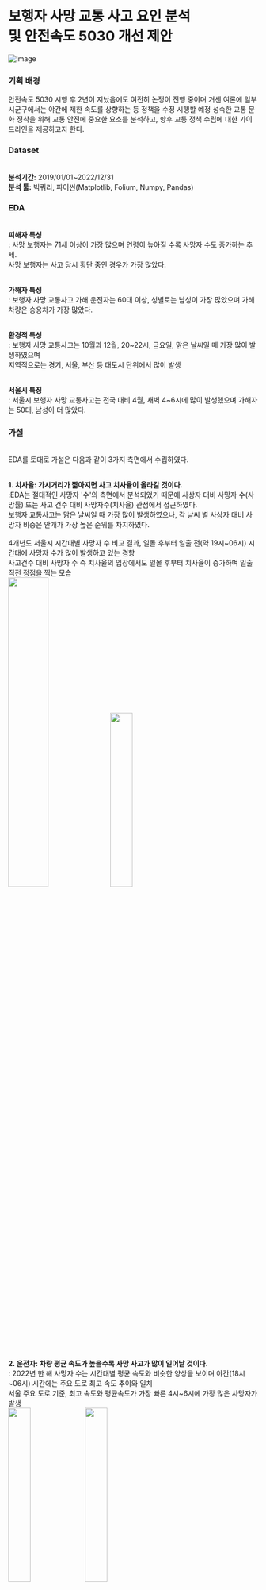 # 보행자 사망 교통 사고 요인 분석 <br> 및 안전속도 5030 개선 제안
![image](https://github.com/LeeJiu-Easy/road_traffic_safety_project/assets/131653682/5b8b47bf-5161-4c2e-ab94-5ebf0ad73f6a)

### 기획 배경
안전속도 5030 시행 후 2년이 지났음에도 여전히 논쟁이 진행 중이며 거센 여론에 일부 시군구에서는 야간에 제한 속도를 상향하는 등 정책을 수정 시행할 예정
성숙한 교통 문화 정착을 위해 교통 안전에 중요한 요소를 분석하고, 향후 교통 정책 수립에 대한 가이드라인을 제공하고자 한다.

### Dataset
 <br> **분석기간:** 2019/01/01~2022/12/31
 <br> **분석 툴:** 빅쿼리, 파이썬(Matplotlib, Folium, Numpy, Pandas)

### EDA
 <br> **피해자 특성**
 <br>: 사망 보행자는 71세 이상이 가장 많으며 연령이 높아질 수록 사망자 수도 증가하는 추세. <br> 사망 보행자는 사고 당시 횡단 중인 경우가 가장 많았다.

 <br> **가해자 특성**
 <br>: 보행자 사망 교통사고 가해 운전자는 60대 이상, 성별로는 남성이 가장 많았으며 가해 차량은 승용차가 가장 많았다.
 
 <br> **환경적 특성**
 <br>: 보행자 사망 교통사고는 10월과 12월, 20~22시, 금요일, 맑은 날씨일 때 가장 많이 발생하였으며 <br> 지역적으로는 경기, 서울, 부산 등 대도시 단위에서 많이 발생

 <br> **서울시 특징**
 <br>: 서울시 보행자 사망 교통사고는 전국 대비 4월, 새벽 4~6시에 많이 발생했으며 가해자는 50대, 남성이 더 많았다.


### 가설
<br> EDA를 토대로 가설은 다음과 같이 3가지 측면에서 수립하였다.
 
<br> **1. 치사율: 가시거리가 짧아지면 사고 치사율이 올라갈 것이다.**
<br>:EDA는 절대적인 사망자 '수'의 측면에서 분석되었기 때문에 사상자 대비 사망자 수(사망률) 또는 사고 건수 대비 사망자수(치사율) 관점에서 접근하였다.
<br> 보행자 교통사고는 맑은 날씨일 때 가장 많이 발생하였으나, 각 날씨 별 사상자 대비 사망자 비중은 안개가 가장 높은 순위를 차지하였다. <br>
<br> 4개년도 서울시 시간대별 사망자 수 비교 결과, 일몰 후부터 일출 전(약 19시~06시) 시간대에 사망자 수가 많이 발생하고 있는 경향
<br> 사고건수 대비 사망자 수 즉 치사율의 입장에서도 일몰 후부터 치사율이 증가하며 일출 직전 정점을 찍는 모습
<br> <img src="https://github.com/LeeJiu-Easy/road_traffic_safety_project/assets/131653682/24366b2c-786b-4fb3-9da9-6e3b5e7a5696" width="40%">
<img src="https://github.com/LeeJiu-Easy/road_traffic_safety_project/assets/131653682/29bc3cff-1cc4-49e2-98ab-f842445cce22" width="30%">

 **2. 운전자: 차량 평균 속도가 높을수록 사망 사고가 많이 일어날 것이다.**
<br>: 2022년 한 해 사망자 수는 시간대별 평균 속도와 비슷한 양상을 보이며 야간(18시~06시) 시간에는 주요 도로 최고 속도 추이와 일치
<br> 서울 주요 도로 기준, 최고 속도와 평균속도가 가장 빠른 4시~6시에 가장 많은 사망자가 발생
<br> <img src="https://github.com/LeeJiu-Easy/road_traffic_safety_project/assets/131653682/fd9daca5-1ad3-4488-bc34-53b4c93edea7" width="30%">
<img src="https://github.com/LeeJiu-Easy/road_traffic_safety_project/assets/131653682/5dd95716-11d3-481a-860c-9c0d167f0ed3" width="30%">

<br> 차량 평균 속도가 사망 사고에 영향을 미쳤다고 판단하여 차량 평균 속도를 억제하는 요인인 '과속 단속 카메라' 요인을 추가로 분석 진행
<br> 과속 단속 카메라가 가장 많은 서초구, 강동구, 동작구는 카메라 1대당 사망자 수가 낮았으며 과속 단속 카메라가 적은 중랑구, 강북구는 카메라 1대당 높은 사망자 수 기록
<br> 종합적으로 과속 단속 카메라가 보행자 사망 교통사고 감소에 영향을 줄 것으로 판단
<br> <img src="https://github.com/LeeJiu-Easy/road_traffic_safety_project/assets/131653682/2976ace6-8c30-4343-9e11-5aedac71dd4b" width="30%">
<img src="https://github.com/LeeJiu-Easy/road_traffic_safety_project/assets/131653682/46278034-136e-41a9-933f-d3621f6e83f2" width="30%">


<br> **3. 보행자: 인구 수가 많을 수록 사망 사고가 많이 일어날 것이다.**
<br>: 송파구 – 강남구 순서로 인구수가 많으며 중구 – 종로구 순으로 인구수가 적은 지역
<br> 동대문구 – 영등포 구 순으로 사망자 수가 많으며 도봉구 – 구로구 순으로 사망자 수가 적은 지역으로
<br> 인구 수와 사망자 수는 불일치하는 경향을 보이며 인구 수 대비 사망자 수가 많은 지역을 볼 때, 거주 인구 수 보다 유동인구 수가 영향을 줄 것으로 생각
<br> <img src="https://github.com/LeeJiu-Easy/road_traffic_safety_project/assets/131653682/47052899-3a48-4b94-8839-2e31663e00d2" width="30%">
<img src="https://github.com/LeeJiu-Easy/road_traffic_safety_project/assets/131653682/a4e8d37a-0db4-4e15-b791-7c386ede3ecb" width="30%">

### 정책 실효성
<br>시행 이후 서울 주요 도로 평균 속도가 감소하였으며 사고의 심각성 또한 감소
<br>특히, 운전자의 빠른 대처가 필요한 <횡단 보도 외 횡단 중> 교통사고의 치사율이 낮아진 것으로 보아 안전속도 5030이 보행자 사망 교통사고에 긍정적인 영향을 준 것으로 판단
<br><img src="https://github.com/LeeJiu-Easy/road_traffic_safety_project/assets/131653682/19fb9abd-405c-4527-86c3-3cc0b3699632" width="30%">


### 시사점
<br> 보행자 사망 감소 영향 요인 <새벽 시간>과 <안개 낀 날씨>를 토대로 '야간 시간에 속도 상향' 수정 시행 철회를 제안하며
감속을 유도하며 정책의 효과성 극대화할 수 있도록 과속 단속 카메라 1대 당 사망자 수가 많은 지역에 단속 카메라 추가 설치할 것을 제안


